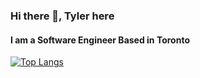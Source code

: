 ### Hi there 👋, Tyler here 
#### I am a Software Engineer Based in Toronto

[![Top Langs](https://github-readme-stats.vercel.app/api/top-langs/?username=NobleTyler)](https://github.com/anuraghazra/github-readme-stats)
